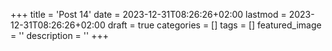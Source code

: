 +++
title = 'Post 14'
date = 2023-12-31T08:26:26+02:00
lastmod = 2023-12-31T08:26:26+02:00
draft = true
categories = []
tags = []
featured_image = ''
description = ''
+++
